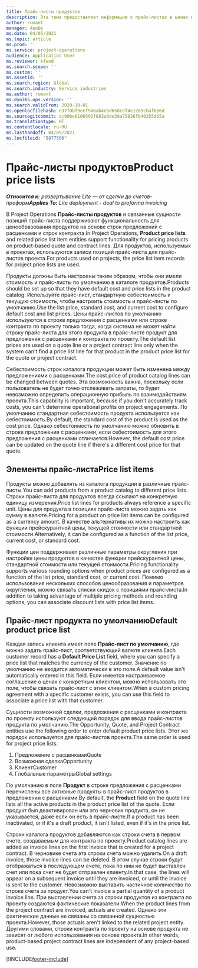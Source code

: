 ```yaml
---
title: Прайс-листы продуктов
description: Эта тема предоставляет информацию о прайс-листах в ценах каталога, используемых для предложений с расценками и контрактов по проектам.
author: rumant
manager: AnnBe
ms.date: 04/05/2021
ms.topic: article
ms.prod: ''
ms.service: project-operations
audience: Application User
ms.reviewer: kfend
ms.search.scope: ''
ms.custom: ''
ms.assetid: ''
ms.search.region: Global
ms.search.industry: Service industries
ms.author: rumant
ms.dyn365.ops.version: ''
ms.search.validFrom: 2020-10-01
ms.openlocfilehash: e37f0bf9eef946ab4ebd658cef4e1269cbaf686d
ms.sourcegitcommit: ac90be6106592f883a0de39a75836fb40255d65a
ms.translationtype: HT
ms.contentlocale: ru-RU
ms.lasthandoff: 04/09/2021
ms.locfileid: "5877506"
---
```

# <a name="product-price-lists"></a><span data-ttu-id="7c56d-103">Прайс-листы продуктов</span><span class="sxs-lookup"><span data-stu-id="7c56d-103">Product price lists</span></span>

<span data-ttu-id="7c56d-104">_**Относится к:** развертывание Lite — от сделки до счетов-проформ_</span><span class="sxs-lookup"><span data-stu-id="7c56d-104">_**Applies To:** Lite deployment - deal to proforma invoicing_</span></span>

 <span data-ttu-id="7c56d-105">В Project Operations **Прайс-листы продуктов** и связанные сущности позиций прайс-листа поддерживают функциональность для ценообразования продуктов на основе строк предложений с расценками и строк контракта.</span><span class="sxs-lookup"><span data-stu-id="7c56d-105">In Project Operations, **Product price lists** and related price list item entities support functionality for pricing products on product-based quote and contract lines.</span></span> <span data-ttu-id="7c56d-106">Для продуктов, используемых в проектах, используются записи позиций прайс-листа для прайс-листов проекта.</span><span class="sxs-lookup"><span data-stu-id="7c56d-106">For products used on projects, the price list item records for project price lists are used.</span></span> 

<span data-ttu-id="7c56d-107">Продукты должны быть настроены таким образом, чтобы они имели стоимость и прайс-листы по умолчанию в каталоге продуктов.</span><span class="sxs-lookup"><span data-stu-id="7c56d-107">Products should be set up so that they have default cost and price lists in the product catalog.</span></span> <span data-ttu-id="7c56d-108">Используйте прайс-лист, стандартную себестоимость и текущую стоимость, чтобы настроить стоимость и прайс-листы по умолчанию.</span><span class="sxs-lookup"><span data-stu-id="7c56d-108">Use the list price, standard cost, and current cost to configure default cost and list prices.</span></span> <span data-ttu-id="7c56d-109">Цены прайс-листов по умолчанию используются в строке предложения с расценками или строке контракта по проекту только тогда, когда система не может найти строку прайс-листа для этого продукта в прайс-листе продукт для предложения с расценками и контракта по проекту.</span><span class="sxs-lookup"><span data-stu-id="7c56d-109">The default list prices are used on a quote line or a project contract line only when the system can't find a price list line for that product in the product price list for the quote or project contract.</span></span>

<span data-ttu-id="7c56d-110">Себестоимость строк каталога продукции может быть изменена между предложениями с расценками.</span><span class="sxs-lookup"><span data-stu-id="7c56d-110">The cost price of product catalog lines can be changed between quotes.</span></span> <span data-ttu-id="7c56d-111">Эта возможность важна, поскольку если пользователь не будет точно отслеживать затраты, то будет невозможно определить операционную прибыль по взаимодействиям проекта.</span><span class="sxs-lookup"><span data-stu-id="7c56d-111">This capability is important, because if you don't accurately track costs, you can't determine operational profits on project engagements.</span></span> <span data-ttu-id="7c56d-112">По умолчанию стандартная себестоимость продукта используется как себестоимость.</span><span class="sxs-lookup"><span data-stu-id="7c56d-112">By default, the standard cost of the product is used as the cost price.</span></span> <span data-ttu-id="7c56d-113">Однако себестоимость по умолчанию можно обновить в строке предложения с расценками, если себестоимость для этого предложения с расценками отличается.</span><span class="sxs-lookup"><span data-stu-id="7c56d-113">However, the default cost price can be updated on the quote line if there's a different cost price for that quote.</span></span>

## <a name="price-list-items"></a><span data-ttu-id="7c56d-114">Элементы прайс-листа</span><span class="sxs-lookup"><span data-stu-id="7c56d-114">Price list items</span></span>

<span data-ttu-id="7c56d-115">Продукты можно добавлять из каталога продукции в различные прайс-листы.</span><span class="sxs-lookup"><span data-stu-id="7c56d-115">You can add products from a product catalog to different price lists.</span></span> <span data-ttu-id="7c56d-116">Строки прайс-листа для продуктов всегда ссылают на конкретную единицу измерения.</span><span class="sxs-lookup"><span data-stu-id="7c56d-116">Price list lines for products always reference a specific unit.</span></span> <span data-ttu-id="7c56d-117">Цены для продукта в позициях прайс-листа можно задать как сумму в валюте.</span><span class="sxs-lookup"><span data-stu-id="7c56d-117">Pricing for a product on price list items can be configured as a currency amount.</span></span> <span data-ttu-id="7c56d-118">В качестве альтернативы их можно настроить как функции прейскурантной цены, текущей стоимости или стандартной стоимости.</span><span class="sxs-lookup"><span data-stu-id="7c56d-118">Alternatively, it can be configured as a function of the list price, current cost, or standard cost.</span></span>

<span data-ttu-id="7c56d-119">Функции цен поддерживает различные параметры округления при настройке цены продуктов в качестве функции прейскурантной цены, стандартной стоимости или текущей стоимости.</span><span class="sxs-lookup"><span data-stu-id="7c56d-119">Pricing functionality supports various rounding options when product prices are configured as a function of the list price, standard cost, or current cost.</span></span> <span data-ttu-id="7c56d-120">Помимо использования нескольких способов ценообразования и параметров округления, можно связать списки скидок с позициями прайс-листа.</span><span class="sxs-lookup"><span data-stu-id="7c56d-120">In addition to taking advantage of multiple pricing methods and rounding options, you can associate discount lists with price list items.</span></span> 

 
## <a name="default-product-price-list"></a><span data-ttu-id="7c56d-121">Прайс-лист продукта по умолчанию</span><span class="sxs-lookup"><span data-stu-id="7c56d-121">Default product price list</span></span>
<span data-ttu-id="7c56d-122">Каждая запись клиента имеет поле **Прайс-лист по умолчанию**, где можно задать прайс-лист, соответствующий валюте клиента.</span><span class="sxs-lookup"><span data-stu-id="7c56d-122">Each customer record has a **Default Price List** field, where you can specify a price list that matches the currency of the customer.</span></span> <span data-ttu-id="7c56d-123">Значение по умолчанию не вводится автоматически в это поле.</span><span class="sxs-lookup"><span data-stu-id="7c56d-123">A default value isn't automatically entered in this field.</span></span> <span data-ttu-id="7c56d-124">Если имеется настраиваемое соглашение о ценах с конкретным клиентом, можно использовать это поле, чтобы связать прайс-лист с этим клиентом.</span><span class="sxs-lookup"><span data-stu-id="7c56d-124">When a custom pricing agreement with a specific customer exists, you can use this field to associate a price list with that customer.</span></span>

<span data-ttu-id="7c56d-125">Сущности возможной сделки, предложения с расценками и контракта по проекту используют следующий порядок для ввода прайс-листов продукта по умолчанию.</span><span class="sxs-lookup"><span data-stu-id="7c56d-125">The Opportunity, Quote, and Project Contract entities use the following order to enter default product price lists.</span></span> <span data-ttu-id="7c56d-126">Этот же порядок используется для прайс-листов проекта.</span><span class="sxs-lookup"><span data-stu-id="7c56d-126">The same order is used for project price lists.</span></span>

1.  <span data-ttu-id="7c56d-127">Предложение с расценками</span><span class="sxs-lookup"><span data-stu-id="7c56d-127">Quote</span></span>
2.  <span data-ttu-id="7c56d-128">Возможная сделка</span><span class="sxs-lookup"><span data-stu-id="7c56d-128">Opportunity</span></span>
3.  <span data-ttu-id="7c56d-129">Клиент</span><span class="sxs-lookup"><span data-stu-id="7c56d-129">Customer</span></span>
4.  <span data-ttu-id="7c56d-130">Глобальные параметры</span><span class="sxs-lookup"><span data-stu-id="7c56d-130">Global settings</span></span> 

<span data-ttu-id="7c56d-131">По умолчанию в поле **Продукт** в строке предложения с расценками перечислены все активные продукты в прайс-лист продуктов в предложении с расценками.</span><span class="sxs-lookup"><span data-stu-id="7c56d-131">By default, the **Product** field on the quote line lists all the active products in the product price list of the quote.</span></span> <span data-ttu-id="7c56d-132">Если продукт был деактивирован или это черновик продукта, он не указывается, даже если он есть в прайс-листе.</span><span class="sxs-lookup"><span data-stu-id="7c56d-132">If a product has been inactivated, or if it's a draft product, it isn't listed, even if it's in the price list.</span></span> 

<span data-ttu-id="7c56d-133">Строки каталога продуктов добавляются как строки счета в первом счете, создаваемым для контракта по проекту.</span><span class="sxs-lookup"><span data-stu-id="7c56d-133">Product catalog lines are added as invoice lines on the first invoice that is created for a project contract.</span></span> <span data-ttu-id="7c56d-134">В черновике счета эта строки счета можно удалить.</span><span class="sxs-lookup"><span data-stu-id="7c56d-134">On a draft invoice, those invoice lines can be deleted.</span></span> <span data-ttu-id="7c56d-135">В этом случае строки будут отображаться в последующем счете, пока по ним не будет выставлен счет или пока счет не будет отправлен клиенту.</span><span class="sxs-lookup"><span data-stu-id="7c56d-135">In that case, the lines will appear on a subsequent invoice until they are invoiced, or until the invoice is sent to the customer.</span></span> <span data-ttu-id="7c56d-136">Невозможно выставить частичное количество по строке счета за продукт.</span><span class="sxs-lookup"><span data-stu-id="7c56d-136">You can't invoice a partial quantity of a product invoice line.</span></span> <span data-ttu-id="7c56d-137">При выставлении счета за строки продуктов из контракта по проекту создаются фактические показатели.</span><span class="sxs-lookup"><span data-stu-id="7c56d-137">When the product lines from the project contract are invoiced, actuals are created.</span></span> <span data-ttu-id="7c56d-138">Однако эти фактические данные не связаны со связанной сущностью проекта.</span><span class="sxs-lookup"><span data-stu-id="7c56d-138">However, those actuals aren't linked to the related project entity.</span></span> <span data-ttu-id="7c56d-139">Другими словами, строки контракта по проекту на основе продукта не зависят от любого использования на основе проекта.</span><span class="sxs-lookup"><span data-stu-id="7c56d-139">In other words, product-based project contract lines are independent of any project-based use.</span></span> 


[!INCLUDE[footer-include](../includes/footer-banner.md)]
